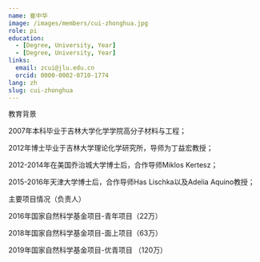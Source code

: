 ```yaml
---
name: 崔中华
image: /images/members/cui-zhonghua.jpg
role: pi
education:
  - [Degree, University, Year]
  - [Degree, University, Year]
links:
  email: zcui@jlu.edu.cn
  orcid: 0000-0002-0710-1774
lang: zh
slug: cui-zhonghua
---
```


教育背景

2007年本科毕业于吉林大学化学学院高分子材料与工程；

2012年博士毕业于吉林大学理论化学研究所，导师为丁益宏教授；

2012-2014年在美国乔治城大学博士后，合作导师Miklos Kertesz；

2015-2016年天津大学博士后，合作导师Has Lischka以及Adelia Aquino教授；



主要项目情况（负责人）

2016年国家自然科学基金项目-青年项目（22万）

2018年国家自然科学基金项目-面上项目（63万）

2019年国家自然科学基金项目-优青项目 （120万）
